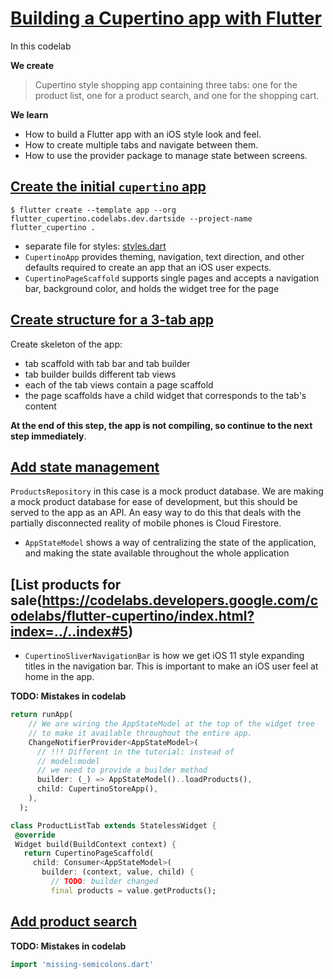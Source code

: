 # [Building a Cupertino app with Flutter](https://codelabs.developers.google.com/codelabs/flutter-cupertino/index.html?index=../..index#0)

In this codelab

**We create**

> Cupertino style shopping app containing three tabs: one for the product list, one for a product search, and one for the shopping cart.

**We learn**

* How to build a Flutter app with an iOS style look and feel.
* How to create multiple tabs and navigate between them.
* How to use the provider package to manage state between screens.

## [Create the initial `cupertino` app](https://codelabs.developers.google.com/codelabs/flutter-cupertino/index.html?index=../..index#2)

```
$ flutter create --template app --org flutter_cupertino.codelabs.dev.dartside --project-name flutter_cupertino .
```

* separate file for styles: [styles.dart](lib/styles.dart)
* `CupertinoApp` provides theming, navigation, text direction, and other defaults required to create an app that an iOS user expects.
* `CupertinoPageScaffold` supports single pages and accepts a navigation bar, background color, and holds the widget tree for the page

## [Create structure for a 3-tab app](https://codelabs.developers.google.com/codelabs/flutter-cupertino/index.html?index=../..index#3)

Create skeleton of the app:
* tab scaffold with tab bar and tab builder
* tab builder builds different tab views
* each of the tab views contain a page scaffold
* the page scaffolds have a child widget that corresponds to the tab's content

**At the end of this step, the app is not compiling, so continue to the next step immediately**.

## [Add state management](https://codelabs.developers.google.com/codelabs/flutter-cupertino/index.html?index=../..index#4)

`ProductsRepository` in this case is a mock product database. We are making a mock product database for ease of development, but this should be served to the app as an API. An easy way to do this that deals with the partially disconnected reality of mobile phones is Cloud Firestore.

* `AppStateModel` shows a way of centralizing the state of the application, and making the state available throughout the whole application

## [List products for sale(https://codelabs.developers.google.com/codelabs/flutter-cupertino/index.html?index=../..index#5)

* `CupertinoSliverNavigationBar` is how we get iOS 11 style expanding titles in the navigation bar. This is important to make an iOS user feel at home in the app.

**TODO: Mistakes in codelab**

```dart
return runApp(
    // We are wiring the AppStateModel at the top of the widget tree
    // to make it available throughout the entire app.
    ChangeNotifierProvider<AppStateModel>(
      // !!! Different in the tutorial: instead of
      // model:model
      // we need to provide a builder method
      builder: (_) => AppStateModel()..loadProducts(),
      child: CupertinoStoreApp(),
    ),
  );
```

```dart
class ProductListTab extends StatelessWidget {
 @override
 Widget build(BuildContext context) {
   return CupertinoPageScaffold(
     child: Consumer<AppStateModel>(
       builder: (context, value, child) {
         // TODO: builder changed
         final products = value.getProducts();
```

## [Add product search](https://codelabs.developers.google.com/codelabs/flutter-cupertino/index.html?index=../..index#6)

**TODO: Mistakes in codelab**

```dart
import 'missing-semicolons.dart'
```